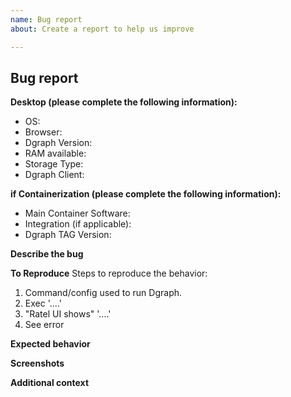```yaml
---
name: Bug report
about: Create a report to help us improve

---
```


<!-- Please search existing issues to avoid creating duplicates. -->
<!-- You can search for more info on https://discuss.dgraph.io too. -->
<!-- Thank you for being part of Dgraph Community, cheers. -->

<!-- Suggestion: Have you tried reproducing the issue with latest release? -->
<!-- Fill out below. -->

## Bug report

**Desktop (please complete the following information):**
 - OS: <!-- [e.g. Linux + distro + kernel] -->
 - Browser: <!-- [e.g. chrome, safari] -->
 - Dgraph Version: <!-- [e.g. v1.0.7-RC4] -->
 - RAM available: <!-- [e.g. 32GB with "lru_mb 2048" for each Dgraph Server instance ]  -->
 - Storage Type: <!-- [e.g. SSD, SSD-E, HDD, Cloud Storage (...)] -->
 - Dgraph Client: <!-- [e.g. Dgo, Dgraph-js, dgraph4j, pydgraph] -->

<!--  If you are not using Containerization, please delete this question snippet -->
**if Containerization (please complete the following information):**
 - Main Container Software: <!-- [e.g. Docker v18.06.1-ce-rc1, kubernetes v1.11.2, other] -->
 - Integration (if applicable):  <!-- [e.g. AWS details, GKE details, Minikube, Docker toolbox, Virtual Machine details if applicable, other type of integration] -->
 - Dgraph TAG Version: <!-- [e.g. v1.0.7-RC4] -->
<!--  If you are not using Containerization, please delete this question snippet above -->

**Describe the bug**
<!-- A clear and concise description of what the bug is. -->

**To Reproduce**
Steps to reproduce the behavior:
1. Command/config used to run Dgraph. 
2. Exec '....'
3. "Ratel UI shows" '....'
4. See error

**Expected behavior**
<!-- A clear and concise description of what you expected to happen. -->

**Screenshots**
<!-- If applicable, add screenshots to help explain your problem. -->

**Additional context**
<!-- It can be references, unforeseen or unusual settings, personal statement, hypotheses and so on.    -->

<!-- Add any other context about the problem here. -->
